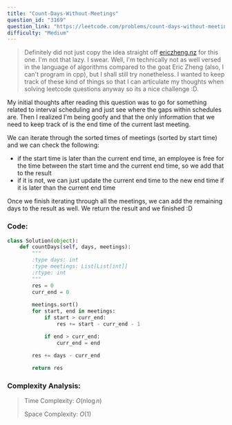 ```yaml
---
title: "Count-Days-Without-Meetings"
question_id: "3169"
question_link: "https://leetcode.com/problems/count-days-without-meetings/"
difficulty: "Medium"
---
```


> Definitely did not just copy the idea straight off [ericzheng.nz](ericzheng.nz) for this one. I'm not that lazy. I swear.
> Well, I'm technically not as well versed in the language of algorithms compared to the goat Eric Zheng (also, I can't program in cpp), but I shall still try nonetheless.
> I wanted to keep track of these kind of things so that I can articulate my thoughts when solving leetcode questions anyway so its a nice challenge :D.

My initial thoughts after reading this question was to go for something related to interval scheduling and just see where the gaps within schedules are. Then I realized I'm being goofy and that the only information that we need to keep track of is the end time of the current last meeting.

We can iterate through the sorted times of meetings (sorted by start time) and we can check the following:
- if the start time is later than the current end time, an employee is free for the time between the start time and the current end time, so we add that to the result
- if it is not, we can just update the current end time to the new end time if it is later than the current end time

Once we finish iterating through all the meetings, we can add the remaining days to the result as well.
We return the result and we finished :D 

### Code:

```python
class Solution(object):
    def countDays(self, days, meetings):
        """
        :type days: int
        :type meetings: List[List[int]]
        :rtype: int
        """
        res = 0
        curr_end = 0
        
        meetings.sort() 
        for start, end in meetings:
            if start > curr_end:
                res += start - curr_end - 1

            if end > curr_end:
                curr_end = end

        res += days - curr_end
        
        return res
```


### Complexity Analysis:
> Time Complexity: $O(n \log n)$
>
> Space Complexity: $O(1)$

